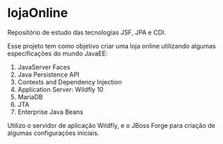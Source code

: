 # lojaOnline
Repositório de estudo das tecnologias JSF, JPA e CDI.

Esse projeto tem como objetivo criar uma loja online utilizando algumas especificações do mundo JavaEE:
1. JavaServer Faces
2. Java Persistence API
3. Contexts and Dependency Injection
4. Application Server: Wildfly 10
5. MariaDB
6. JTA
7. Enterprise Java Beans

Utilizo o servidor de aplicação Wildfly, e o JBoss Forge para criação de algumas configurações iniciais.
